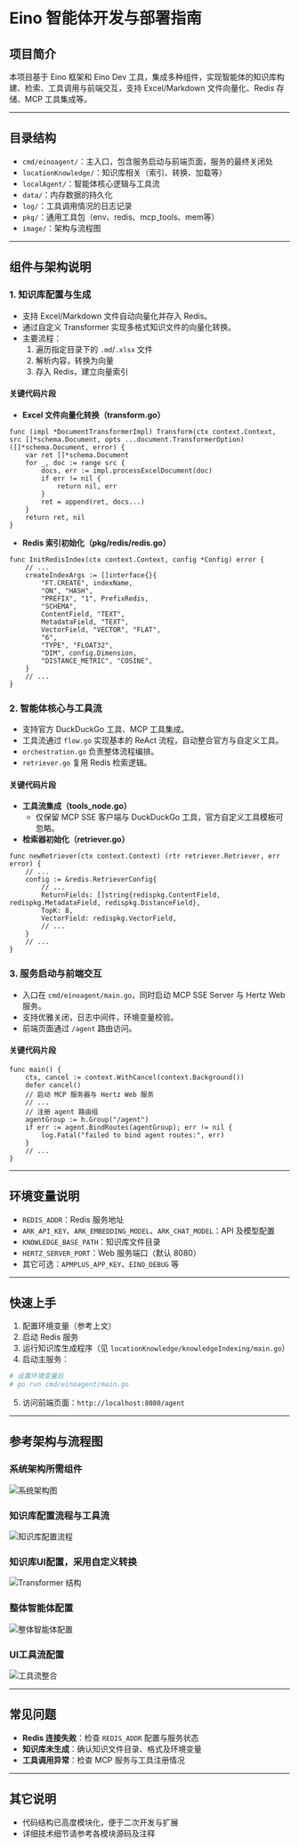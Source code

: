 # Eino 智能体开发与部署指南

## 项目简介
本项目基于 Eino 框架和 Eino Dev 工具，集成多种组件，实现智能体的知识库构建、检索、工具调用与前端交互，支持 Excel/Markdown 文件向量化、Redis 存储、MCP 工具集成等。

---

## 目录结构
- `cmd/einoagent/`：主入口，包含服务启动与前端页面，服务的最终关闭处
- `locationKnowledge/`：知识库相关（索引、转换、加载等）
- `localAgent/`：智能体核心逻辑与工具流
- `data/`：内存数据的持久化
- `log/`：工具调用情况的日志记录
- `pkg/`：通用工具包（env、redis、mcp_tools、mem等）
- `image/`：架构与流程图

---

## 组件与架构说明

### 1. 知识库配置与生成
- 支持 Excel/Markdown 文件自动向量化并存入 Redis。
- 通过自定义 Transformer 实现多格式知识文件的向量化转换。
- 主要流程：
  1. 遍历指定目录下的 `.md`/`.xlsx` 文件
  2. 解析内容，转换为向量
  3. 存入 Redis，建立向量索引

#### 关键代码片段
- **Excel 文件向量化转换（transform.go）**
```
func (impl *DocumentTransformerImpl) Transform(ctx context.Context, src []*schema.Document, opts ...document.TransformerOption) ([]*schema.Document, error) {
    var ret []*schema.Document
    for _, doc := range src {
        docs, err := impl.processExcelDocument(doc)
        if err != nil {
            return nil, err
        }
        ret = append(ret, docs...)
    }
    return ret, nil
}
```
- **Redis 索引初始化（pkg/redis/redis.go）**
```
func InitRedisIndex(ctx context.Context, config *Config) error {
    // ...
    createIndexArgs := []interface{}{
        "FT.CREATE", indexName,
        "ON", "HASH",
        "PREFIX", "1", PrefixRedis,
        "SCHEMA",
        ContentField, "TEXT",
        MetadataField, "TEXT",
        VectorField, "VECTOR", "FLAT",
        "6",
        "TYPE", "FLOAT32",
        "DIM", config.Dimension,
        "DISTANCE_METRIC", "COSINE",
    }
    // ...
}
```

### 2. 智能体核心与工具流
- 支持官方 DuckDuckGo 工具、MCP 工具集成。
- 工具流通过 `flow.go` 实现基本的 ReAct 流程，自动整合官方与自定义工具。
- `orchestration.go` 负责整体流程编排。
- `retriever.go` 复用 Redis 检索逻辑。

#### 关键代码片段
- **工具流集成（tools_node.go）**
  - 仅保留 MCP SSE 客户端与 DuckDuckGo 工具，官方自定义工具模板可忽略。
- **检索器初始化（retriever.go）**
```
func newRetriever(ctx context.Context) (rtr retriever.Retriever, err error) {
    // ...
    config := &redis.RetrieverConfig{
        // ...
        ReturnFields: []string{redispkg.ContentField, redispkg.MetadataField, redispkg.DistanceField},
        TopK: 8,
        VectorField: redispkg.VectorField,
        // ...
    }
    // ...
}
```

### 3. 服务启动与前端交互
- 入口在 `cmd/einoagent/main.go`，同时启动 MCP SSE Server 与 Hertz Web 服务。
- 支持优雅关闭，日志中间件，环境变量校验。
- 前端页面通过 `/agent` 路由访问。

#### 关键代码片段
```
func main() {
    ctx, cancel := context.WithCancel(context.Background())
    defer cancel()
    // 启动 MCP 服务器与 Hertz Web 服务
    // ...
    // 注册 agent 路由组
    agentGroup := h.Group("/agent")
    if err := agent.BindRoutes(agentGroup); err != nil {
        log.Fatal("failed to bind agent routes:", err)
    }
    // ...
}
```

---

## 环境变量说明
- `REDIS_ADDR`：Redis 服务地址
- `ARK_API_KEY`、`ARK_EMBEDDING_MODEL`、`ARK_CHAT_MODEL`：API 及模型配置
- `KNOWLEDGE_BASE_PATH`：知识库文件目录
- `HERTZ_SERVER_PORT`：Web 服务端口（默认 8080）
- 其它可选：`APMPLUS_APP_KEY`、`EINO_DEBUG` 等

---

## 快速上手
1. 配置环境变量（参考上文）
2. 启动 Redis 服务
3. 运行知识库生成程序（见 `locationKnowledge/knowledgeIndexing/main.go`）
4. 启动主服务：
```bash
# 设置环境变量后
# go run cmd/einoagent/main.go
```
5. 访问前端页面：`http://localhost:8080/agent`

---

## 参考架构与流程图
### 系统架构所需组件
![系统架构图](image/img.png)
### 知识库配置流程与工具流
![知识库配置流程](image/img_2.png)
### 知识库UI配置，采用自定义转换
![Transformer 结构](image/img_1.png)
### 整体智能体配置
![整体智能体配置](image/img_3.png)
### UI工具流配置
![工具流整合](image/img_4.png)

---

## 常见问题
- **Redis 连接失败**：检查 `REDIS_ADDR` 配置与服务状态
- **知识库未生成**：确认知识文件目录、格式及环境变量
- **工具调用异常**：检查 MCP 服务与工具注册情况

---

## 其它说明
- 代码结构已高度模块化，便于二次开发与扩展
- 详细技术细节请参考各模块源码及注释
